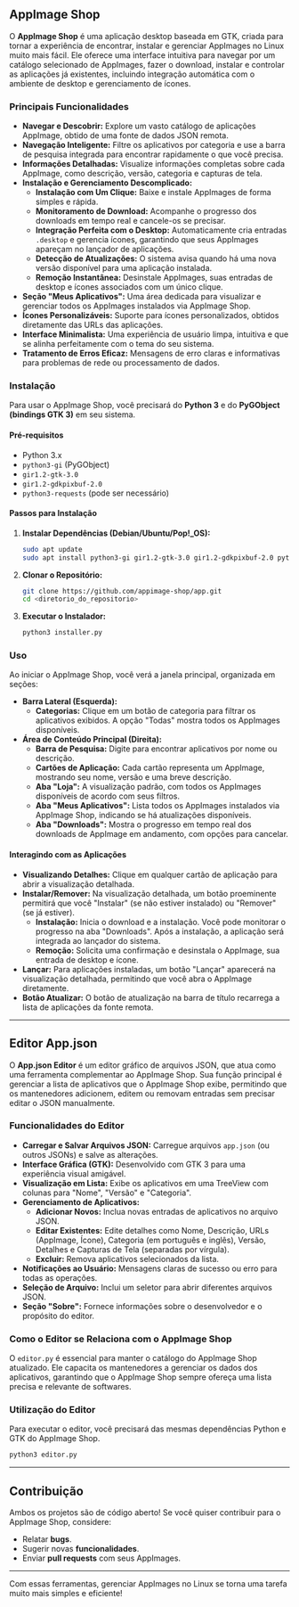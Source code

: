 ## AppImage Shop

O **AppImage Shop** é uma aplicação desktop baseada em GTK, criada para tornar a experiência de encontrar, instalar e gerenciar AppImages no Linux muito mais fácil. Ele oferece uma interface intuitiva para navegar por um catálogo selecionado de AppImages, fazer o download, instalar e controlar as aplicações já existentes, incluindo integração automática com o ambiente de desktop e gerenciamento de ícones.

### Principais Funcionalidades

  * **Navegar e Descobrir:** Explore um vasto catálogo de aplicações AppImage, obtido de uma fonte de dados JSON remota.
  * **Navegação Inteligente:** Filtre os aplicativos por categoria e use a barra de pesquisa integrada para encontrar rapidamente o que você precisa.
  * **Informações Detalhadas:** Visualize informações completas sobre cada AppImage, como descrição, versão, categoria e capturas de tela.
  * **Instalação e Gerenciamento Descomplicado:**
      * **Instalação com Um Clique:** Baixe e instale AppImages de forma simples e rápida.
      * **Monitoramento de Download:** Acompanhe o progresso dos downloads em tempo real e cancele-os se precisar.
      * **Integração Perfeita com o Desktop:** Automaticamente cria entradas `.desktop` e gerencia ícones, garantindo que seus AppImages apareçam no lançador de aplicações.
      * **Detecção de Atualizações:** O sistema avisa quando há uma nova versão disponível para uma aplicação instalada.
      * **Remoção Instantânea:** Desinstale AppImages, suas entradas de desktop e ícones associados com um único clique.
  * **Seção "Meus Aplicativos":** Uma área dedicada para visualizar e gerenciar todos os AppImages instalados via AppImage Shop.
  * **Ícones Personalizáveis:** Suporte para ícones personalizados, obtidos diretamente das URLs das aplicações.
  * **Interface Minimalista:** Uma experiência de usuário limpa, intuitiva e que se alinha perfeitamente com o tema do seu sistema.
  * **Tratamento de Erros Eficaz:** Mensagens de erro claras e informativas para problemas de rede ou processamento de dados.

### Instalação

Para usar o AppImage Shop, você precisará do **Python 3** e do **PyGObject (bindings GTK 3)** em seu sistema.

#### Pré-requisitos

  * Python 3.x
  * `python3-gi` (PyGObject)
  * `gir1.2-gtk-3.0`
  * `gir1.2-gdkpixbuf-2.0`
  * `python3-requests` (pode ser necessário)

#### Passos para Instalação

1.  **Instalar Dependências (Debian/Ubuntu/Pop\!\_OS):**
    ```bash
    sudo apt update
    sudo apt install python3-gi gir1.2-gtk-3.0 gir1.2-gdkpixbuf-2.0 python3-requests
    ```
2.  **Clonar o Repositório:**
    ```bash
    git clone https://github.com/appimage-shop/app.git
    cd <diretorio_do_repositorio>
    ```
3.  **Executar o Instalador:**
    ```bash
    python3 installer.py
    ```

### Uso

Ao iniciar o AppImage Shop, você verá a janela principal, organizada em seções:

  * **Barra Lateral (Esquerda):**
      * **Categorias:** Clique em um botão de categoria para filtrar os aplicativos exibidos. A opção "Todas" mostra todos os AppImages disponíveis.
  * **Área de Conteúdo Principal (Direita):**
      * **Barra de Pesquisa:** Digite para encontrar aplicativos por nome ou descrição.
      * **Cartões de Aplicação:** Cada cartão representa um AppImage, mostrando seu nome, versão e uma breve descrição.
      * **Aba "Loja":** A visualização padrão, com todos os AppImages disponíveis de acordo com seus filtros.
      * **Aba "Meus Aplicativos":** Lista todos os AppImages instalados via AppImage Shop, indicando se há atualizações disponíveis.
      * **Aba "Downloads":** Mostra o progresso em tempo real dos downloads de AppImage em andamento, com opções para cancelar.

#### Interagindo com as Aplicações

  * **Visualizando Detalhes:** Clique em qualquer cartão de aplicação para abrir a visualização detalhada.
  * **Instalar/Remover:** Na visualização detalhada, um botão proeminente permitirá que você "Instalar" (se não estiver instalado) ou "Remover" (se já estiver).
      * **Instalação:** Inicia o download e a instalação. Você pode monitorar o progresso na aba "Downloads". Após a instalação, a aplicação será integrada ao lançador do sistema.
      * **Remoção:** Solicita uma confirmação e desinstala o AppImage, sua entrada de desktop e ícone.
  * **Lançar:** Para aplicações instaladas, um botão "Lançar" aparecerá na visualização detalhada, permitindo que você abra o AppImage diretamente.
  * **Botão Atualizar:** O botão de atualização na barra de título recarrega a lista de aplicações da fonte remota.

-----

## Editor App.json

O **App.json Editor** é um editor gráfico de arquivos JSON, que atua como uma ferramenta complementar ao AppImage Shop. Sua função principal é gerenciar a lista de aplicativos que o AppImage Shop exibe, permitindo que os mantenedores adicionem, editem ou removam entradas sem precisar editar o JSON manualmente.

### Funcionalidades do Editor

  * **Carregar e Salvar Arquivos JSON:** Carregue arquivos `app.json` (ou outros JSONs) e salve as alterações.
  * **Interface Gráfica (GTK):** Desenvolvido com GTK 3 para uma experiência visual amigável.
  * **Visualização em Lista:** Exibe os aplicativos em uma TreeView com colunas para "Nome", "Versão" e "Categoria".
  * **Gerenciamento de Aplicativos:**
      * **Adicionar Novos:** Inclua novas entradas de aplicativos no arquivo JSON.
      * **Editar Existentes:** Edite detalhes como Nome, Descrição, URLs (AppImage, Ícone), Categoria (em português e inglês), Versão, Detalhes e Capturas de Tela (separadas por vírgula).
      * **Excluir:** Remova aplicativos selecionados da lista.
  * **Notificações ao Usuário:** Mensagens claras de sucesso ou erro para todas as operações.
  * **Seleção de Arquivo:** Inclui um seletor para abrir diferentes arquivos JSON.
  * **Seção "Sobre":** Fornece informações sobre o desenvolvedor e o propósito do editor.

### Como o Editor se Relaciona com o AppImage Shop

O `editor.py` é essencial para manter o catálogo do AppImage Shop atualizado. Ele capacita os mantenedores a gerenciar os dados dos aplicativos, garantindo que o AppImage Shop sempre ofereça uma lista precisa e relevante de softwares.

### Utilização do Editor

Para executar o editor, você precisará das mesmas dependências Python e GTK do AppImage Shop.

```bash
python3 editor.py
```

-----

## Contribuição

Ambos os projetos são de código aberto\! Se você quiser contribuir para o AppImage Shop, considere:

  * Relatar **bugs**.
  * Sugerir novas **funcionalidades**.
  * Enviar **pull requests** com seus AppImages.

-----

Com essas ferramentas, gerenciar AppImages no Linux se torna uma tarefa muito mais simples e eficiente\!
